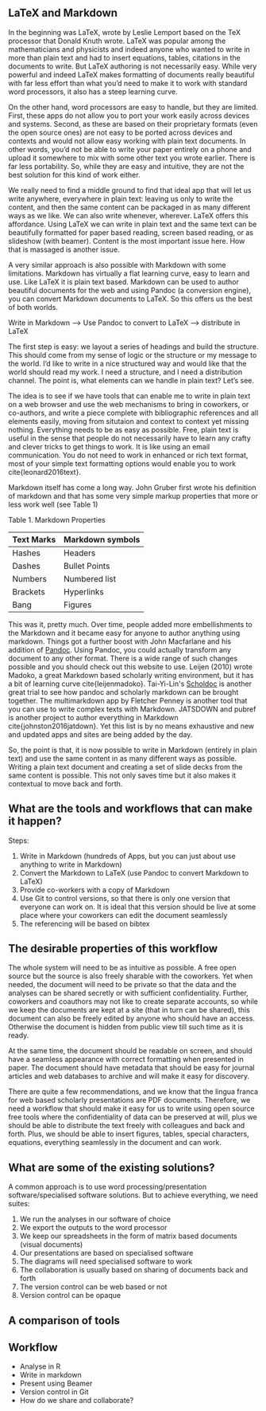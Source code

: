 ## LaTeX and Markdown

In the beginning was LaTeX, wrote by Leslie Lemport based on the TeX processor that Donald Knuth wrote. LaTeX was popular among the mathematicians and physicists and indeed anyone who wanted to write in  more than plain text and had to insert equations, tables, citations in the documents to write. But LaTeX authoring is not necessarily easy. While very powerful and indeed LaTeX makes formatting of documents really beautiful with far less effort than what you’d need to make it to work with standard word processors, it also has a steep learning curve. 

On the other hand, word processors are easy to handle, but they are limited. First, these apps do not allow you to port your work easily across devices and systems. Second, as these are based on their proprietary formats (even the open source ones) are not easy to be ported across devices and contexts and would not allow easy working with plain text documents. In other words, you’d not be able to write your paper entirely on a phone and upload it somewhere to mix with some other text you wrote earlier. There is far less portability. So, while they are easy and intuitive, they are not the best solution for this kind of work either. 

We really need to find a middle ground to find that ideal app that will let us write anywhere, everywhere in plain text: leaving us only to write the content, and then the same content can be packaged in as many different ways as we like. We can also write whenever, wherever. LaTeX offers this affordance. Using LaTeX we can write in plain text and the same text can be beautifully formatted for paper based reading, screen based reading, or as slideshow (with beamer). Content is the most important issue here. How that is massaged is another issue.

A very similar approach is also possible with Markdown with some limitations. Markdown has virtually a flat learning curve, easy to learn and use. Like LaTeX it is plain text based. Markdown can be used to author beautiful documents for the web and using Pandoc (a conversion engine), you can convert Markdown documents to LaTeX. So this offers us the best of both worlds. 

Write in Markdown --\> Use Pandoc to convert to LaTeX --\> distribute in LaTeX

The first step is easy: we layout a series of headings and build the structure. This should come from my sense of logic or the structure or my message to the world. I’d like to write in a nice structured way and would like that the world should read my work. I need a structure, and I need a distribution channel. The point is, what elements can we handle in plain text? Let’s see.

The idea is to see if we have tools that can enable me to write in plain text on a web browser and use the web mechanisms to bring in coworkers, or co-authors, and write a piece complete with bibliographic references and all elements easily, moving from situtaion and context to context yet missing nothing. Everything needs to be as easy as possible. Free, plain text is useful in the sense that people do not necessarily have to learn any crafty and clever tricks to get things to work. It is like using an email communication. You do not need to work in enhanced or rich text format, most of your simple text formatting options would enable you to work cite{leonard2016text}. 

Markdown itself has come a long way. John Gruber first wrote his definition of markdown and that has some very simple markup properties that more or less work well (see Table 1)

Table 1. Markdown Properties

| Text Marks | Markdown symbols |
|------------|------------------|
| Hashes     | Headers          |
| Dashes     | Bullet Points    |
| Numbers    | Numbered list    |
| Brackets   | Hyperlinks       |
| Bang       | Figures          |

This was it, pretty much. Over time, people added more embellishments to the Markdown and it became easy for anyone to author anything using markdown. Things got a further boost with John Macfarlane and his addition of [Pandoc](http://pandoc.org). Using Pandoc, you could actually transform any document to any other format. There is a wide range of such changes possible and you should check out this website to use. Leijen (2010) wrote Madoko, a great Markdown based scholarly writing environment, but it has a bit of learning curve cite{leijenmadoko}. Tai-Yi-Lin's [Scholdoc](http://scholarlymarkdown.com/) is another great trial to see how pandoc and scholarly markdown can be brought together. The multimarkdown app by Fletcher Penney is another tool that you can use to write complex texts with Markdown. JATSDOWN and pubref is another project to author everything in Markdown cite{johnston2016jatdown}. Yet this list is by no means exhaustive and new and updated apps and sites are being added by the day. 

So, the point is that, it is now possible to write in Markdown (entirely in plain text) and use the same content in as many different ways as possible. Writing a plain text document and creating a set of slide decks from the same content is possible. This not only saves time but it also makes it contextual to move back and forth. 

## What are the tools and workflows that can make it happen?

Steps:
1. Write in Markdown (hundreds of Apps, but you can just about use anything to write in Markdown)
2. Convert the Markdown to LaTeX (use Pandoc to convert Markdown to LaTeX)
3. Provide co-workers with a copy of Markdown
4. Use Git to control versions, so that there is only one version that everyone can work on. It is ideal that this version should be live at some place where your coworkers can edit the document seamlessly
5. The referencing will be based on bibtex

## The desirable properties of this workflow

The whole system will need to be as intuitive as possible. A free open source but the source is also freely sharable with the coworkers. Yet when needed, the document will need to be private so that the data and the analyses can be shared secretly or with sufficient confidentiality. Further, coworkers and coauthors may not like to create separate accounts, so while we keep the documents are kept at a site (that in turn can be shared), this document can also be freely edited by anyone who should have an access. Otherwise the document is hidden from public view till such time as it is ready. 

At the same time, the document should be readable on screen, and should have a seamless appearance with correct formatting when presented in paper. The document should have metadata that should be easy for journal articles and web databases to archive and will make it easy for discovery. 

There are quite a few recommendations, and we know that the lingua franca for web based scholarly presentations are PDF documents. Therefore, we need a workflow that should make it easy for us to write using open source free tools where the confidentiality of data can be preserved at will, plus we should be able to distribute the text freely with colleagues and back and forth. Plus, we should be able to insert figures, tables, special characters, equations, everything seamlessly in the document and can work.

## What are some of the existing solutions?
A common approach is to use word processing/presentation software/specialised software solutions. But to achieve everything, we need suites:

1. We run the analyses in our software of choice
2. We export the outputs to the word processor
3. We keep our spreadsheets in the form of matrix based documents (visual documents)
4. Our presentations are based on specialised software
5. The diagrams will need specialised software to work
6. The collaboration is usually based on sharing of documents back and forth
7. The version control can be web based or not
8. Version control can be opaque





## A comparison of tools

## Workflow

- Analyse in R
- Write in markdown
- Present using Beamer
- Version control in Git
- How do we share and collaborate?